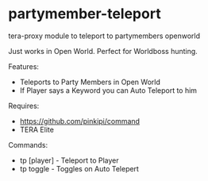 # partymember-teleport
tera-proxy module to teleport to partymembers openworld

Just works in Open World. Perfect for Worldboss hunting.

Features:
- Teleports to Party Members in Open World
- If Player says a Keyword you can Auto Teleport to him

Requires:
- https://github.com/pinkipi/command
- TERA Elite

Commands:
- tp [player] - Teleport to Player
- tp toggle - Toggles on Auto Telepert
